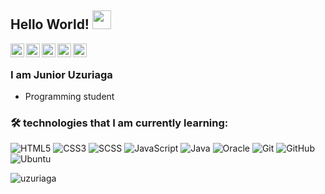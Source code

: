 ## Hello World! <img src="https://raw.githubusercontent.com/iampavangandhi/iampavangandhi/master/gifs/Hi.gif" width="30px"></h2>

<a href="https://twitter.com/uzuriago">
  <img align="left" alt="Junior Twitter" width="22px" src="https://cdn.jsdelivr.net/npm/simple-icons@v3/icons/twitter.svg" />
</a>
<a href="https://www.linkedin.com/in/uzuriaga/">
  <img align="left" alt="Junior Linkdein" width="22px" src="https://cdn.jsdelivr.net/npm/simple-icons@v3/icons/linkedin.svg" />
</a>
<a href="https://github.com/Uzuriaga">
  <img align="left" alt="Junior Github" width="22px" src="https://cdn.jsdelivr.net/npm/simple-icons@v3/icons/github.svg" />
</a>
<a href="https://t.me/jruzu">
  <img align="left" alt="Junior Telegram" width="22px" src="https://cdn.jsdelivr.net/npm/simple-icons@v3/icons/telegram.svg" />
</a>
<a href="mailto:uzuriagajunior@gmail.com">
  <img align="left" alt="Junior Mailk" width="22px" src="https://cdn.jsdelivr.net/npm/simple-icons@v3/icons/gmail.svg" />
</a>
<br />


### I am Junior Uzuriaga
- Programming student

### 🛠️ technologies that I am currently learning:

![HTML5](https://img.shields.io/badge/-HTML5-black?style=flat-square&logo=html5&logoColor=white)
![CSS3](https://img.shields.io/badge/-CSS3-black?style=flat-square&logo=css3)
![SCSS](https://img.shields.io/badge/-SCSS-black?style=flat-square&logo=SASS)
![JavaScript](https://img.shields.io/badge/-JavaScript-black?style=flat-square&logo=javascript)
![Java](https://img.shields.io/badge/Java-ED8B00?style=for-the-badge&logo=java&logoColor=white)
![Oracle](https://img.shields.io/badge/-Oracle-black?style=flat-square&logo=Oracle)
![Git](https://img.shields.io/badge/-Git-black?style=flat-square&logo=git)
![GitHub](https://img.shields.io/badge/-GitHub-black?style=flat-square&logo=github)
![Ubuntu](https://img.shields.io/badge/-Ubuntu-black?style=flat-square&logo=ubuntu)

<p><img align="center" src="https://github-readme-stats.vercel.app/api/top-langs?username=uzuriaga&show_icons=true&locale=en&layout=compact" alt="uzuriaga" /></p>



